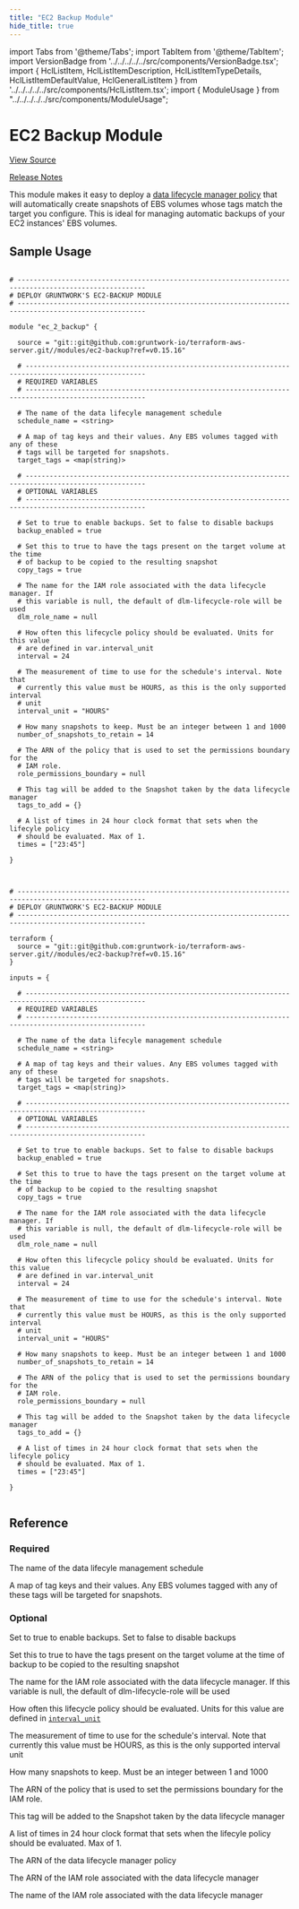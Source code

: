 ```yaml
---
title: "EC2 Backup Module"
hide_title: true
---
```


import Tabs from '@theme/Tabs';
import TabItem from '@theme/TabItem';
import VersionBadge from '../../../../../src/components/VersionBadge.tsx';
import { HclListItem, HclListItemDescription, HclListItemTypeDetails, HclListItemDefaultValue, HclGeneralListItem } from '../../../../../src/components/HclListItem.tsx';
import { ModuleUsage } from "../../../../../src/components/ModuleUsage";

<VersionBadge repoTitle="Module Server" version="0.15.16" lastModifiedVersion="0.15.10"/>

# EC2 Backup Module

<a href="https://github.com/gruntwork-io/terraform-aws-server/tree/v0.15.16/modules/ec2-backup" className="link-button" title="View the source code for this module in GitHub.">View Source</a>

<a href="https://github.com/gruntwork-io/terraform-aws-server/releases/tag/v0.15.10" className="link-button" title="Release notes for only versions which impacted this module.">Release Notes</a>

This module makes it easy to deploy a [data lifecycle manager policy](https://docs.aws.amazon.com/AWSEC2/latest/UserGuide/snapshot-lifecycle.html) that will automatically create snapshots of EBS volumes whose tags match the target you configure. This is ideal for managing automatic backups of your EC2 instances' EBS volumes.

## Sample Usage

<Tabs>
<TabItem value="terraform" label="Terraform" default>

```hcl title="main.tf"

# ------------------------------------------------------------------------------------------------------
# DEPLOY GRUNTWORK'S EC2-BACKUP MODULE
# ------------------------------------------------------------------------------------------------------

module "ec_2_backup" {

  source = "git::git@github.com:gruntwork-io/terraform-aws-server.git//modules/ec2-backup?ref=v0.15.16"

  # ----------------------------------------------------------------------------------------------------
  # REQUIRED VARIABLES
  # ----------------------------------------------------------------------------------------------------

  # The name of the data lifecyle management schedule
  schedule_name = <string>

  # A map of tag keys and their values. Any EBS volumes tagged with any of these
  # tags will be targeted for snapshots.
  target_tags = <map(string)>

  # ----------------------------------------------------------------------------------------------------
  # OPTIONAL VARIABLES
  # ----------------------------------------------------------------------------------------------------

  # Set to true to enable backups. Set to false to disable backups
  backup_enabled = true

  # Set this to true to have the tags present on the target volume at the time
  # of backup to be copied to the resulting snapshot
  copy_tags = true

  # The name for the IAM role associated with the data lifecycle manager. If
  # this variable is null, the default of dlm-lifecycle-role will be used
  dlm_role_name = null

  # How often this lifecycle policy should be evaluated. Units for this value
  # are defined in var.interval_unit
  interval = 24

  # The measurement of time to use for the schedule's interval. Note that
  # currently this value must be HOURS, as this is the only supported interval
  # unit
  interval_unit = "HOURS"

  # How many snapshots to keep. Must be an integer between 1 and 1000
  number_of_snapshots_to_retain = 14

  # The ARN of the policy that is used to set the permissions boundary for the
  # IAM role.
  role_permissions_boundary = null

  # This tag will be added to the Snapshot taken by the data lifecycle manager
  tags_to_add = {}

  # A list of times in 24 hour clock format that sets when the lifecyle policy
  # should be evaluated. Max of 1.
  times = ["23:45"]

}


```

</TabItem>
<TabItem value="terragrunt" label="Terragrunt" default>

```hcl title="terragrunt.hcl"

# ------------------------------------------------------------------------------------------------------
# DEPLOY GRUNTWORK'S EC2-BACKUP MODULE
# ------------------------------------------------------------------------------------------------------

terraform {
  source = "git::git@github.com:gruntwork-io/terraform-aws-server.git//modules/ec2-backup?ref=v0.15.16"
}

inputs = {

  # ----------------------------------------------------------------------------------------------------
  # REQUIRED VARIABLES
  # ----------------------------------------------------------------------------------------------------

  # The name of the data lifecyle management schedule
  schedule_name = <string>

  # A map of tag keys and their values. Any EBS volumes tagged with any of these
  # tags will be targeted for snapshots.
  target_tags = <map(string)>

  # ----------------------------------------------------------------------------------------------------
  # OPTIONAL VARIABLES
  # ----------------------------------------------------------------------------------------------------

  # Set to true to enable backups. Set to false to disable backups
  backup_enabled = true

  # Set this to true to have the tags present on the target volume at the time
  # of backup to be copied to the resulting snapshot
  copy_tags = true

  # The name for the IAM role associated with the data lifecycle manager. If
  # this variable is null, the default of dlm-lifecycle-role will be used
  dlm_role_name = null

  # How often this lifecycle policy should be evaluated. Units for this value
  # are defined in var.interval_unit
  interval = 24

  # The measurement of time to use for the schedule's interval. Note that
  # currently this value must be HOURS, as this is the only supported interval
  # unit
  interval_unit = "HOURS"

  # How many snapshots to keep. Must be an integer between 1 and 1000
  number_of_snapshots_to_retain = 14

  # The ARN of the policy that is used to set the permissions boundary for the
  # IAM role.
  role_permissions_boundary = null

  # This tag will be added to the Snapshot taken by the data lifecycle manager
  tags_to_add = {}

  # A list of times in 24 hour clock format that sets when the lifecyle policy
  # should be evaluated. Max of 1.
  times = ["23:45"]

}


```

</TabItem>
</Tabs>




## Reference

<Tabs>
<TabItem value="inputs" label="Inputs" default>

### Required

<HclListItem name="schedule_name" requirement="required" type="string">
<HclListItemDescription>

The name of the data lifecyle management schedule

</HclListItemDescription>
</HclListItem>

<HclListItem name="target_tags" requirement="required" type="map(string)">
<HclListItemDescription>

A map of tag keys and their values. Any EBS volumes tagged with any of these tags will be targeted for snapshots.

</HclListItemDescription>
</HclListItem>

### Optional

<HclListItem name="backup_enabled" requirement="optional" type="bool">
<HclListItemDescription>

Set to true to enable backups. Set to false to disable backups

</HclListItemDescription>
<HclListItemDefaultValue defaultValue="true"/>
</HclListItem>

<HclListItem name="copy_tags" requirement="optional" type="bool">
<HclListItemDescription>

Set this to true to have the tags present on the target volume at the time of backup to be copied to the resulting snapshot

</HclListItemDescription>
<HclListItemDefaultValue defaultValue="true"/>
</HclListItem>

<HclListItem name="dlm_role_name" requirement="optional" type="string">
<HclListItemDescription>

The name for the IAM role associated with the data lifecycle manager. If this variable is null, the default of dlm-lifecycle-role will be used

</HclListItemDescription>
<HclListItemDefaultValue defaultValue="null"/>
</HclListItem>

<HclListItem name="interval" requirement="optional" type="number">
<HclListItemDescription>

How often this lifecycle policy should be evaluated. Units for this value are defined in <a href="#interval_unit"><code>interval_unit</code></a>

</HclListItemDescription>
<HclListItemDefaultValue defaultValue="24"/>
</HclListItem>

<HclListItem name="interval_unit" requirement="optional" type="string">
<HclListItemDescription>

The measurement of time to use for the schedule's interval. Note that currently this value must be HOURS, as this is the only supported interval unit

</HclListItemDescription>
<HclListItemDefaultValue defaultValue="&quot;HOURS&quot;"/>
</HclListItem>

<HclListItem name="number_of_snapshots_to_retain" requirement="optional" type="number">
<HclListItemDescription>

How many snapshots to keep. Must be an integer between 1 and 1000

</HclListItemDescription>
<HclListItemDefaultValue defaultValue="14"/>
</HclListItem>

<HclListItem name="role_permissions_boundary" requirement="optional" type="string">
<HclListItemDescription>

The ARN of the policy that is used to set the permissions boundary for the IAM role.

</HclListItemDescription>
<HclListItemDefaultValue defaultValue="null"/>
</HclListItem>

<HclListItem name="tags_to_add" requirement="optional" type="map(string)">
<HclListItemDescription>

This tag will be added to the Snapshot taken by the data lifecycle manager

</HclListItemDescription>
<HclListItemDefaultValue defaultValue="{}"/>
</HclListItem>

<HclListItem name="times" requirement="optional" type="list(string)">
<HclListItemDescription>

A list of times in 24 hour clock format that sets when the lifecyle policy should be evaluated. Max of 1.

</HclListItemDescription>
<HclListItemDefaultValue defaultValue="[
  &quot;23:45&quot;
]"/>
</HclListItem>

</TabItem>
<TabItem value="outputs" label="Outputs">

<HclListItem name="dlm_lifecycle_policy_arn">
<HclListItemDescription>

The ARN of the data lifecycle manager policy

</HclListItemDescription>
</HclListItem>

<HclListItem name="dlm_lifecycle_role_arn">
<HclListItemDescription>

The ARN of the IAM role associated with the data lifecycle manager

</HclListItemDescription>
</HclListItem>

<HclListItem name="dlm_lifecycle_role_name">
<HclListItemDescription>

The name of the IAM role associated with the data lifecycle manager

</HclListItemDescription>
</HclListItem>

</TabItem>
</Tabs>


<!-- ##DOCS-SOURCER-START
{
  "originalSources": [
    "https://github.com/gruntwork-io/terraform-aws-server/tree/v0.15.16/modules/ec2-backup/readme.md",
    "https://github.com/gruntwork-io/terraform-aws-server/tree/v0.15.16/modules/ec2-backup/variables.tf",
    "https://github.com/gruntwork-io/terraform-aws-server/tree/v0.15.16/modules/ec2-backup/outputs.tf"
  ],
  "sourcePlugin": "module-catalog-api",
  "hash": "53cce0eb2ea8dd2c3fe36fb38b172faa"
}
##DOCS-SOURCER-END -->
